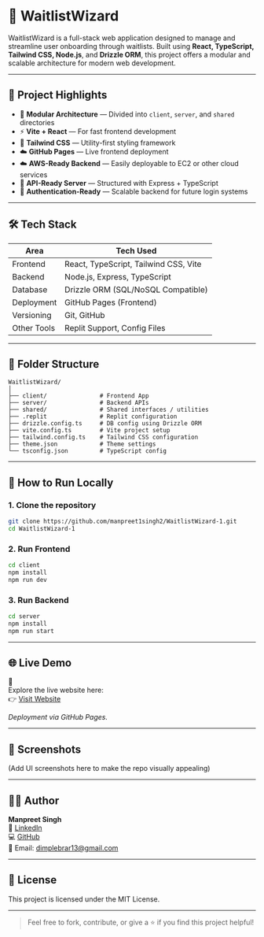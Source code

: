 
# 🚀 WaitlistWizard

WaitlistWizard is a full-stack web application designed to manage and streamline user onboarding through waitlists. Built using **React, TypeScript, Tailwind CSS, Node.js**, and **Drizzle ORM**, this project offers a modular and scalable architecture for modern web development.

---

## 📌 Project Highlights

- 🧩 **Modular Architecture** — Divided into `client`, `server`, and `shared` directories
- ⚡ **Vite + React** — For fast frontend development
- 💅 **Tailwind CSS** — Utility-first styling framework
- ☁️ **GitHub Pages** — Live frontend deployment
- ☁️ **AWS-Ready Backend** — Easily deployable to EC2 or other cloud services
- 🔄 **API-Ready Server** — Structured with Express + TypeScript
- 🔐 **Authentication-Ready** — Scalable backend for future login systems

---

## 🛠 Tech Stack

| Area         | Tech Used                          |
|--------------|------------------------------------|
| Frontend     | React, TypeScript, Tailwind CSS, Vite |
| Backend      | Node.js, Express, TypeScript       |
| Database     | Drizzle ORM (SQL/NoSQL Compatible) |
| Deployment   | GitHub Pages (Frontend)            |
| Versioning   | Git, GitHub                        |
| Other Tools  | Replit Support, Config Files       |

---

## 📂 Folder Structure

```
WaitlistWizard/
│
├── client/               # Frontend App
├── server/               # Backend APIs
├── shared/               # Shared interfaces / utilities
├── .replit               # Replit configuration
├── drizzle.config.ts     # DB config using Drizzle ORM
├── vite.config.ts        # Vite project setup
├── tailwind.config.ts    # Tailwind CSS configuration
├── theme.json            # Theme settings
└── tsconfig.json         # TypeScript config
```

---

## 🚀 How to Run Locally

### 1. Clone the repository
```bash
git clone https://github.com/manpreet1singh2/WaitlistWizard-1.git
cd WaitlistWizard-1
```

### 2. Run Frontend
```bash
cd client
npm install
npm run dev
```

### 3. Run Backend
```bash
cd server
npm install
npm run start
```

---

## 🌐 Live Demo

🔗  
Explore the live website here:  
👉 [Visit Website](https://de24df92-1c04-4dac-8ccd-115c2543abeb-00-l8djlib2jd2d.riker.replit.dev/)  

_Deployment via GitHub Pages._

---

## 📸 Screenshots

(Add UI screenshots here to make the repo visually appealing)

---

## 👨‍💻 Author

**Manpreet Singh**  
💼 [LinkedIn](https://linkedin.com/in/manpreet-singh-0148ab179)  
💻 [GitHub](https://github.com/manpreet1singh2)  
📧 Email: dimplebrar13@gmail.com  

---

## 📃 License

This project is licensed under the MIT License.

---

> Feel free to fork, contribute, or give a ⭐ if you find this project helpful!
